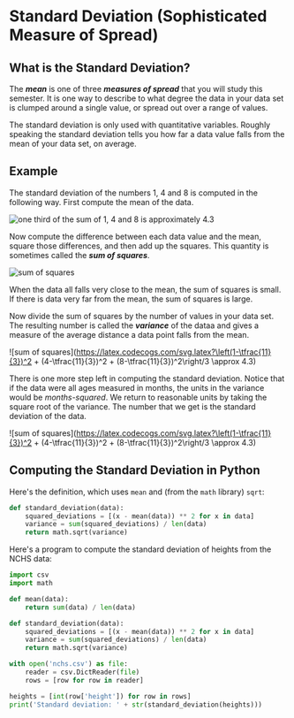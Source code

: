 # Standard Deviation (Sophisticated Measure of Spread)

## What is the Standard Deviation?

The ***mean*** is one of three ***measures of spread*** that you will study this semester.  It is one way to describe to what degree the data in your data set is clumped around a single value, or spread out over a range of values. 

The standard deviation is only used with quantitative variables.  Roughly speaking the standard deviation tells you how far a data value falls from the mean of your data set, on average. 

## Example

The standard deviation of the numbers 1, 4 and 8 is computed in the following way.  First compute the mean of the data.

![one third of the sum of 1, 4 and 8 is approximately 4.3](https://latex.codecogs.com/svg.latex?\tfrac{1}{3}(1+4+8)=\frac{11}{3})

Now compute the difference between each data value and the mean, square those differences, and then add up the squares.  This quantity is sometimes called the ***sum of squares***.


![sum of squares](https://latex.codecogs.com/svg.latex?(1-\tfrac{11}{3})^2&plus;(4-\tfrac{11}{3})^2&plus;(8-\tfrac{11}{3})^2)

When the data all falls very close to the mean, the sum of squares is small.  If there is data very far from the mean, the sum of squares is large.  

Now divide the sum of squares by the number of values in your data set.  The resulting number is called the ***variance*** of the dataa and gives a measure of the average distance a data point falls from the mean. 


![sum of squares](https://latex.codecogs.com/svg.latex?\left(1-\tfrac{11}{3})^2 + (4-\tfrac{11}{3})^2  + (8-\tfrac{11}{3})^2\right/3 \approx 4.3)

There is one more step left in computing the standard deviation. Notice that if the data were all ages measured in months, the units in the variance would be *months-squared*.  We return to reasonable units by taking the square root of the variance.  The number that we get is the standard deviation of the data.


![sum of squares](https://latex.codecogs.com/svg.latex?\left(1-\tfrac{11}{3})^2 + (4-\tfrac{11}{3})^2  + (8-\tfrac{11}{3})^2\right/3 \approx 4.3)


## Computing the Standard Deviation in Python

Here's the definition, which uses `mean` and (from the `math` library) `sqrt`:

<!--standard_deviation.py-->
```python
def standard_deviation(data):
    squared_deviations = [(x - mean(data)) ** 2 for x in data]
    variance = sum(squared_deviations) / len(data)
    return math.sqrt(variance)
```

Here's a program to compute the standard deviation of heights from the NCHS data:

<!--heights_stddev.py-->
```python
import csv
import math

def mean(data):
    return sum(data) / len(data)

def standard_deviation(data):
    squared_deviations = [(x - mean(data)) ** 2 for x in data]
    variance = sum(squared_deviations) / len(data)
    return math.sqrt(variance)

with open('nchs.csv') as file:
    reader = csv.DictReader(file)
    rows = [row for row in reader]

heights = [int(row['height']) for row in rows]
print('Standard deviation: ' + str(standard_deviation(heights)))
```

